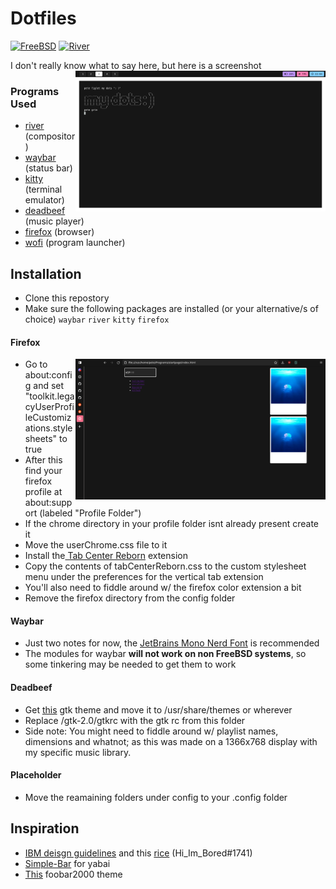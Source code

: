 # Dotfiles

  
[![FreeBSD](https://img.shields.io/badge/FreeBSD-13.0-ff7eb6?style=flat&logo=freebsd)](https://www.freebsd.org/) [![River](https://img.shields.io/badge/River-0.1.3-33b1ff?style=flat&logo=i3)](https://github.com/riverwm/river)
<div align=left>
  I don't really know what to say here, but here is a screenshot
<img src="https://raw.githubusercontent.com/bunself/dotfiles/main/.github/assets/dots.png" alt="img" align="right" width="400px">

### Programs Used
 * [river](https://github.com/riverwm/river) (compositor)
 * [waybar](https://github.com/Alexays/Waybar) (status bar)
 * [kitty](https://github.com/kovidgoyal/kitty) (terminal emulator)
 * [deadbeef](https://github.com/DeaDBeeF-Player/deadbeef) (music player)
 * [firefox](https://www.mozilla.org/en-US/firefox/new/) (browser)
 * [wofi](https://hg.sr.ht/~scoopta/wofi) (program launcher)
## Installation 
 * Clone this repostory
 * Make sure the following packages are installed (or your alternative/s of choice) `waybar` `river` `kitty` `firefox`

 #### Firefox
  <img src="https://raw.githubusercontent.com/bunself/dotfiles/main/.github/assets/firefox.png" alt="img" align="right" width="400px">
  
   * Go to about:config and set "toolkit.legacyUserProfileCustomizations.stylesheets" to true  
   * After this find your firefox profile at about:support (labeled "Profile Folder")
   * If the chrome directory in your profile folder isnt already present create it 
   * Move the userChrome.css file to it
   * Install the[ Tab Center Reborn](https://addons.mozilla.org/en-US/firefox/addon/tabcenter-reborn/) extension
   * Copy the contents of tabCenterReborn.css to the custom stylesheet menu under the preferences for the vertical tab extension
   * You'll also need to fiddle around w/ the firefox color extension a bit
   * Remove the firefox directory from the config folder
  #### Waybar
   * Just two notes for now, the [JetBrains Mono Nerd Font](https://github.com/ryanoasis/nerd-fonts/blob/master/patched-fonts/JetBrainsMono/Ligatures/Regular/complete/JetBrains%20Mono%20Regular%20Nerd%20Font%20Complete.ttf) is recommended
   * The modules for waybar **will not work on non FreeBSD systems**, so some tinkering may be needed to get them to work
  #### Deadbeef
   * Get [this](https://github.com/EliverLara/Nordic) gtk theme and move it to /usr/share/themes or wherever
   * Replace /gtk-2.0/gtkrc with the gtk rc from this folder
   * Side note: You might need to fiddle around w/ playlist names, dimensions and whatnot; as this was made on a 1366x768 display with my specific music library.
 #### Placeholder
   * Move the reamaining folders under config to your .config folder

 
## Inspiration
*  [IBM deisgn guidelines](https://www.ibm.com/design/language/) and this [rice](https://github.com/bunself/dotfiles/blob/main/.github/assets/shaunsingh.png) (Hi_Im_Bored#1741)
* [Simple-Bar](https://github.com/Jean-Tinland/simple-bar) for yabai
* [This](https://www.reddit.com/r/foobar2000/comments/ogs88y/my_dark_mode_foobar_theme/) foobar2000 theme
